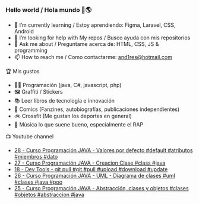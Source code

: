 ### Hello world / Hola mundo 👋🌎

<!--
**xaca/xaca** is a ✨ _special_ ✨ repository because its `README.md` (this file) appears on your GitHub profile.

Here are some ideas to get you started:
-->

- 🌱 I’m currently learning / Estoy aprendiendo: Figma, Laravel, CSS, Android
- 🤔 I’m looking for help with My repos / Busco ayuda con mis repositorios
- 💬 Ask me about / Preguntame acerca de: HTML, CSS, JS & programming 
- 📫 How to reach me / Como contactarme: and1res@hotmail.com

🏆 Mis gustos
- 👨‍💻 Programación (java, C#, javascript, php)
- 🖼️ Graffiti / Stickers
- 📚 Leer libros de tecnología e innovación
- 💢 Comics (Fanzines, autobiografías, publicaciones independientes)
- 🚲 Crossfit (Me gustan los deportes en general)
- 🎤 Música lo que suene bueno, especialmente el RAP
<!--
📝 Frases
- "I only smile in the dark, I only smile when it's complicated" Raybiez
- "De lo que ves créete la mitad de lo que no ves no te creas nada" Kase O
-->
📺 Youtube channel
<!-- BLOG-POST-LIST:START -->
- [28 - Curso Programación JAVA - Valores por defecto #default #atributos #miembros #dato](https://www.youtube.com/watch?v=IfwVKdRFVFM)
- [27 - Curso Programación JAVA - Creacion Clase #class #java](https://www.youtube.com/watch?v=a3ra1vG7dng)
- [18 - Dev Tools - git pull #git #pull #upload #download #update](https://www.youtube.com/watch?v=2AeVCNuGF8w)
- [26 - Curso Programación JAVA - UML - Diagrama de clases #uml #clases #java #poo](https://www.youtube.com/watch?v=Ayn2G798g68)
- [25 - Curso Programación JAVA - Abstracción, clases y objetos #clases #objetos #abstraccion #java](https://www.youtube.com/watch?v=7aLNIft-gy0)
<!-- BLOG-POST-LIST:END -->
